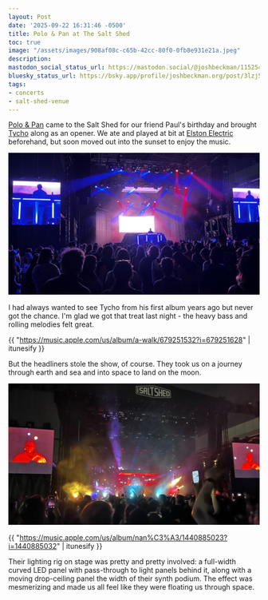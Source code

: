 ```yaml
---
layout: Post
date: '2025-09-22 16:31:46 -0500'
title: Polo & Pan at The Salt Shed
toc: true
image: "/assets/images/908af08c-c65b-42cc-80f0-0fb8e931e21a.jpeg"
description:
mastodon_social_status_url: https://mastodon.social/@joshbeckman/115254128700385229
bluesky_status_url: https://bsky.app/profile/joshbeckman.org/post/3lzj5px54se2t
tags:
- concerts
- salt-shed-venue
---
```



[Polo & Pan](https://poloandpan.komi.io/) came to the Salt Shed for our friend Paul's birthday and brought [Tycho](https://tychomusic.com/) along as an opener. We ate and played at bit at [Elston Electric](https://www.elstonelectric.com/) beforehand, but soon moved out into the sunset to enjoy the music.

![Tycho playing at the Salt Shed Fairgrounds](/assets/images/908af08c-c65b-42cc-80f0-0fb8e931e21a.jpeg)

I had always wanted to see Tycho from his first album years ago but never got the chance. I'm glad we got that treat last night - the heavy bass and rolling melodies felt great.

{{ "https://music.apple.com/us/album/a-walk/679251532?i=679251628" | itunesify }}

But the headliners stole the show, of course. They took us on a journey through earth and sea and into space to land on the moon.

![Polo & Pan at the Salt Shed Fairgrounds](/assets/images/9ae85a7e-2d91-47eb-927a-a906f3197784.jpeg)

{{ "https://music.apple.com/us/album/nan%C3%A3/1440885023?i=1440885032" | itunesify }}

Their lighting rig on stage was pretty and pretty involved: a full-width curved LED panel with pass-through to light panels behind it, along with a moving drop-ceiling panel the width of their synth podium. The effect was mesmerizing and made us all feel like they were floating us through space.
